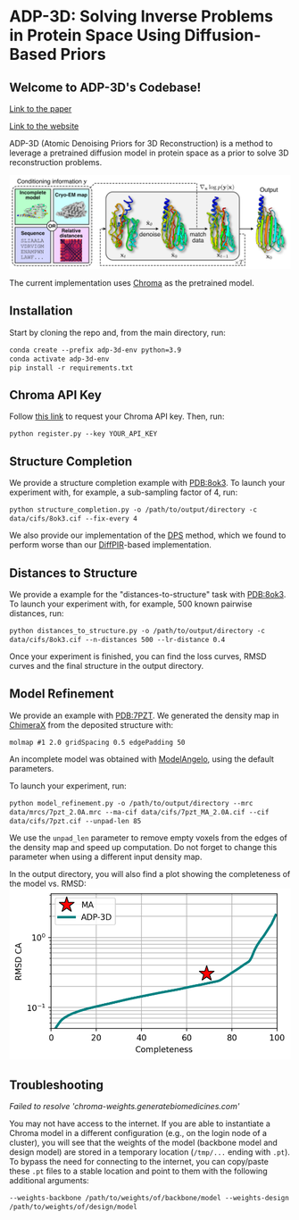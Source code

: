 # ADP-3D: Solving Inverse Problems in Protein Space Using Diffusion-Based Priors

## Welcome to ADP-3D's Codebase!

[Link to the paper](https://arxiv.org/abs/2406.04239)

[Link to the website](https://axel-levy.github.io/adp-3d/)

ADP-3D (Atomic Denoising Priors for 3D Reconstruction) is a method to leverage a pretrained diffusion model in protein space as a prior to solve 3D reconstruction problems.

![method](images/method_white.png)

The current implementation uses [Chroma](https://generatebiomedicines.com/chroma) as the pretrained model.

## Installation

Start by cloning the repo and, from the main directory, run:
```
conda create --prefix adp-3d-env python=3.9
conda activate adp-3d-env
pip install -r requirements.txt
```

## Chroma API Key

Follow [this link](https://chroma-weights.generatebiomedicines.com/) to request your Chroma API key. Then, run:
```
python register.py --key YOUR_API_KEY
```

## Structure Completion

We provide a structure completion example with [PDB:8ok3](https://www.rcsb.org/structure/8OK3). To launch your experiment with, for example, a sub-sampling factor of 4, run:
```
python structure_completion.py -o /path/to/output/directory -c data/cifs/8ok3.cif --fix-every 4
```

We also provide our implementation of the [DPS](https://openreview.net/forum?id=OnD9zGAGT0k) method, which we found to perform worse than our [DiffPIR](https://yuanzhi-zhu.github.io/DiffPIR/)-based implementation.

## Distances to Structure

We provide a example for the "distances-to-structure" task with [PDB:8ok3](https://www.rcsb.org/structure/8OK3). To launch your experiment with, for example, 500 known pairwise distances, run:
```
python distances_to_structure.py -o /path/to/output/directory -c data/cifs/8ok3.cif --n-distances 500 --lr-distance 0.4
```

Once your experiment is finished, you can find the loss curves, RMSD curves and the final structure in the output directory.

## Model Refinement

We provide an example with [PDB:7PZT](https://www.rcsb.org/structure/7PZT). We generated the density map in [ChimeraX](https://www.cgl.ucsf.edu/chimerax/) from the deposited structure with:
```
molmap #1 2.0 gridSpacing 0.5 edgePadding 50
```

An incomplete model was obtained with [ModelAngelo](https://github.com/3dem/model-angelo), using the default parameters.

To launch your experiment, run:
```
python model_refinement.py -o /path/to/output/directory --mrc data/mrcs/7pzt_2.0A.mrc --ma-cif data/cifs/7pzt_MA_2.0A.cif --cif data/cifs/7pzt.cif --unpad-len 85
```
We use the `unpad_len` parameter to remove empty voxels from the edges of the density map and speed up computation. Do not forget to change this parameter when using a different input density map.

In the output directory, you will also find a plot showing the completeness of the model vs. RMSD:
![rmsd](images/rmsd_ca_vs_completeness.png)

## Troubleshooting

*Failed to resolve 'chroma-weights.generatebiomedicines.com'*

You may not have access to the internet. If you are able to instantiate a Chroma model in a different configuration (e.g., on the login node of a cluster), you will see that the weights of the model (backbone model and design model) are stored in a temporary location (`/tmp/...` ending with `.pt`). To bypass the need for connecting to the internet, you can copy/paste these `.pt` files to a stable location and point to them with the following additional arguments:
```
--weights-backbone /path/to/weights/of/backbone/model --weights-design /path/to/weights/of/design/model
```
